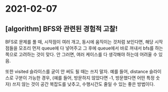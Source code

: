 # 2021-02-07

## [algorithm] BFS와 관련된 경험적 고찰!
BFS로 문제를 풀 때, 시작점이 여러 개고, 동시에 움직이는 것처럼 보인다면, 해당 시작점들을 모조리 먼저 queue에 다 넣어주고 그 후에 queue에서 바로 꺼내서 bfs를 하는 쪽으로 고려하는 것이 맞다. 안 그러면, 여러 케이스를 다 생각해야 하는데 어려울 수 있음.

또한 visited 슬라이스를 굳이 안 써도 될 때는 쓰지 말자. 예를 들어, distance 슬라이스로 구분이 가능한 경우, (예를 들어, 방문하지 않았다면 -1, 방문했다면 어떤 특정 숫자) 쓰지 않는 것이 공간 복잡도를 낮추고, 수행시간도 줄일 수 있는 좋은 방법이다.